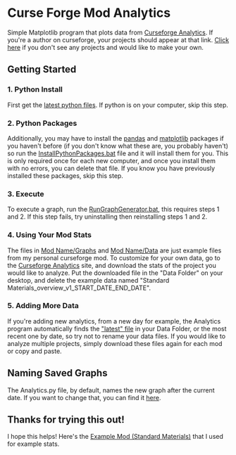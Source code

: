# Curse Forge Mod Analytics
Simple Matplotlib program that plots data from [Curseforge Analytics](https://authors.curseforge.com/dashboard/projects). If you're a author on curseforge, your projects should appear at that link. [Click here](https://www.curseforge.com/project/create "Create a CurseForge Project") if you don't see any projects and would like to make your own.

## Getting Started
### 1. Python Install

First get the [latest python files](https://www.python.org/downloads/ "Python Download"). If python is on your computer, skip this step.

### 2. Python Packages

Additionally, you may have to install the [pandas](Mod%20Name/Analytics.py#L1) and [matplotlib](Mod%20Name/Analytics.py#L2) packages if you haven't before (if you don't know what these are, you probably haven't) so run the [InstallPythonPackages.bat](Mod%20Name/Run/InstallPythonPackages.bat) file and it will install them for you. This is only required once for each new computer, and once you install them with no errors, you can delete that file. If you know you have previously installed these packages, skip this step.

### 3. Execute

To execute a graph, run the [RunGraphGenerator.bat](Mod%20Name/Run/RunGraphGenerator.bat), this requires steps 1 and 2. If this step fails, try uninstalling then reinstalling steps 1 and 2.

### 4. Using Your Mod Stats

The files in [Mod Name/Graphs](Mod%20Name/Graphs "Graphs Folder") and [Mod Name/Data](Mod%20Name/Graphs "Data Folder") are just example files from my personal curseforge mod. To customize for your own data, go to the [Curseforge Analytics](https://authors.curseforge.com/dashboard/projects) site, and download the stats of the project you would like to analyze. Put the downloaded file in the "Data Folder" on your desktop, and delete the example data named "Standard Materials_overview_v1_START_DATE_END_DATE".

### 5. Adding More Data

If you're adding new analytics, from a new day for example, the Analytics program automatically finds the ["latest" file](Mod%20Name/Analytics.py#L11-L12) in your Data Folder, or the most recent one by date, so try not to rename your data files. If you would like to analyze multiple projects, simply download these files again for each mod or copy and paste.

## Naming Saved Graphs
The Analytics.py file, by default, names the new graph after the current date. If you want to change that, you can find it [here](Mod%20Name/Analytics.py#L40).

## Thanks for trying this out!
I hope this helps! Here's the [Example Mod (Standard Materials)](https://www.curseforge.com/minecraft/mc-mods/standardmaterials "Standard Materials CurseForge") that I used for example stats.
